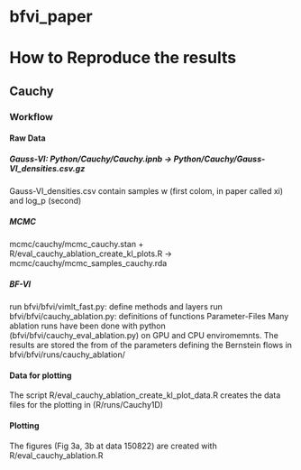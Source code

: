 # bfvi_paper

# How to Reproduce the results

## Cauchy
### Workflow
#### Raw Data
##### Gauss-VI: Python/Cauchy/Cauchy.ipnb → Python/Cauchy/Gauss-VI_densities.csv.gz
Gauss-VI_densities.csv contain samples w (first colom, in paper called xi) and log_p (second)
##### MCMC 
mcmc/cauchy/mcmc_cauchy.stan + R/eval_cauchy_ablation_create_kl_plots.R -> mcmc/cauchy/mcmc_samples_cauchy.rda 
##### BF-VI
run bfvi/bfvi/vimlt_fast.py: define methods and layers
run bfvi/bfvi/cauchy_ablation.py: definitions of functions
Parameter-Files 
Many ablation runs have been done with python (bfvi/bfvi/cauchy_eval_ablation.py) on GPU and CPU enviromemnts. The results are stored the from of the parameters defining the Bernstein flows in bfvi/bfvi/runs/cauchy_ablation/
#### Data for plotting
The script R/eval_cauchy_ablation_create_kl_plot_data.R creates the data files for the plotting in (R/runs/Cauchy1D)
#### Plotting
The figures (Fig 3a, 3b  at data 150822)  are created with  R/eval_cauchy_ablation.R
